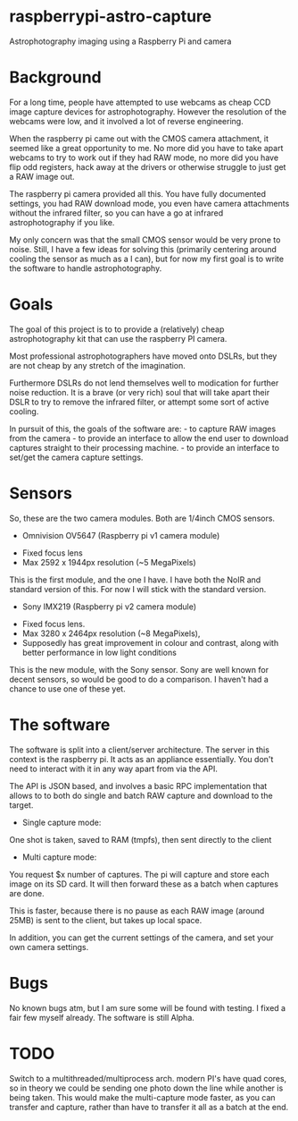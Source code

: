 # raspberrypi-astro-capture
Astrophotography imaging using a Raspberry Pi and camera

# Background

For a long time, people have attempted to use webcams as cheap CCD image capture devices for astrophotography.  However the resolution of the webcams were low, and it involved a lot of reverse engineering.

When the raspberry pi came out with the CMOS camera attachment, it seemed like a great opportunity to me. No more did you have to take apart webcams to try to work out if they had RAW mode, no more did you have flip odd registers, hack away at the drivers or otherwise struggle to just get a RAW image out. 

The raspberry pi camera provided all this. You have fully documented settings, you had RAW download mode, you even have camera attachments without the infrared filter, so you can have a go at infrared astrophotography if you like. 

My only concern was that the small CMOS sensor would be very prone to noise. Still, I have a few ideas for solving this (primarily centering around cooling the sensor as much as a I can), but for now my first goal is to write the software to handle astrophotography.

# Goals

The goal of this project is to to provide a (relatively) cheap astrophotography kit that can use the raspberry PI camera. 

Most professional astrophotographers have moved onto DSLRs, but they are not cheap by any stretch of the imagination.

Furthermore DSLRs do not lend themselves well to modication for further noise reduction. It is a brave (or very rich) soul that will take apart their DSLR to try to remove the infrared filter, or attempt some sort of active cooling. 

In pursuit of this, the goals of the software are:
	- to capture RAW images from the camera
	- to provide an interface to allow the end user to download captures straight to their processing machine.
	- to provide an interface to set/get the camera capture settings. 

# Sensors

So, these are the two camera modules. Both are 1/4inch CMOS sensors. 

- Omnivision OV5647 (Raspberry pi v1 camera module)

* Fixed focus lens
* Max 2592 x 1944px resolution (~5 MegaPixels)

This is the first module, and the one I have. I have both the NoIR and standard version of this. For now I will stick with the standard version. 

- Sony IMX219 (Raspberry pi v2 camera module)

* Fixed focus lens. 
* Max 3280 x 2464px resolution (~8 MegaPixels),
* Supposedly has great improvement in colour and contrast, along with better performance in low light conditions

This is the new module, with the Sony sensor. Sony are well known for decent sensors, so would be good to do a comparison. I haven't had a chance to use one of these yet.


# The software

The software is split into a client/server architecture. The server in this context is the raspberry pi. It acts as an appliance essentially. You don't need to interact with it in any way apart from via the API. 

The API is JSON based, and involves a basic RPC implementation that allows to to both do single and batch RAW capture and download to the target.


- Single capture mode:

One shot is taken, saved to RAM (tmpfs), then sent directly to the client

- Multi capture mode:

You request $x number of captures. The pi will capture and store each image on its SD card. It will then forward these as a batch when captures are done. 

This is faster, because there is no pause as each RAW image (around 25MB) is sent to the client, but takes up local space. 

In addition, you can get the current settings of the camera, and set your own camera settings.

# Bugs

No known bugs atm, but I am sure some will be found with testing. I fixed a fair few myself already. The software is still Alpha. 

# TODO

Switch to a multithreaded/multiprocess arch. modern PI's have quad cores, so in theory we could be sending one photo down the line while another is being taken. This would make the multi-capture mode faster, as you can transfer and capture, rather than have to transfer it all as a batch at the end. 
